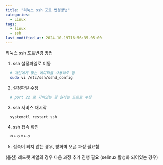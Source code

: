 ```yaml
---
title: "리눅스 ssh 포트 변경방법"
categories:
  - Linux
tags:
  - linux
  - ssh
last_modified_at: 2024-10-19T16:56:35-05:00
---
```


리눅스 ssh 포트변경 방법

1. ssh 설정파일로 이동
  ```bash
    # 개인에게 맞는 에디터를 사용해도 됨
    sudo vi /etc/ssh/sshd_config
  ```

2. 설정파일 수정
  ```bash
    # port 22 로 되어있는 걸 원하는 포트로 수정
  ```

3. ssh 서비스 재시작
  ```bash
    systemctl restart ssh
  ```

4. ssh 접속 확인
  ```bash
    ㅁㄴㅇㅁㄴㅇ
  ```

5. 접속이 되지 않는 경우, 방화벽 오픈 과정 필요함

(옵션) 레드햇 계열의 경우 다음 과정 추가 진행 필요 (selinux 활성화 되어있는 경우)
